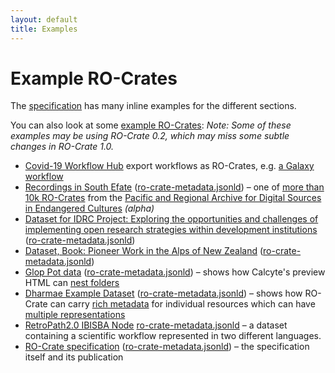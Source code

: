 ```yaml
---
layout: default
title: Examples
---
```

<!--
   Copyright 2019-2020 The University of Manchester and RO Crate contributors 
   <https://github.com/ResearchObject/ro-crate/graphs/contributors>

   Licensed under the Apache License, Version 2.0 (the "License");
   you may not use this file except in compliance with the License.
   You may obtain a copy of the License at

       http://www.apache.org/licenses/LICENSE-2.0

   Unless required by applicable law or agreed to in writing, software
   distributed under the License is distributed on an "AS IS" BASIS,
   WITHOUT WARRANTIES OR CONDITIONS OF ANY KIND, either express or implied.
   See the License for the specific language governing permissions and
   limitations under the License.
-->

# Example RO-Crates

The [specification](specification.md) has many inline examples for the different sections.

You can also look at some [example RO-Crates](https://data.research.uts.edu.au/examples/ro-crate/0.2/): _Note: Some of these examples may be using RO-Crate 0.2, which may miss some subtle changes in RO-Crate 1.0._

* [Covid-19 Workflow Hub](https://covid19.workflowhub.eu/workflows) export workflows as RO-Crates, e.g. [a Galaxy workflow](https://covid19.workflowhub.eu/workflows/22/ro_crate?version=1)
* [Recordings in South Efate](http://vm-45-113-232-73.rc.cloud.unimelb.edu.au/paradisec.org.au/NT1/98007) ([ro-crate-metadata.jsonld](http://vm-45-113-232-73.rc.cloud.unimelb.edu.au/repository/3d/dc/34/6d/15/d2/66/c4/8e/ff/37/d3/2a/d1/29/7c/6e/56/7b/74/46/0d/85/23/d0/a7/ca/82/be/4e/c1/9d/v1/content/ro-crate-metadata.jsonld)) – one of [more than 10k RO-Crates](http://vm-45-113-232-73.rc.cloud.unimelb.edu.au/explore) from the [Pacific and Regional Archive for Digital Sources in Endangered Cultures](http://www.paradisec.org.au/) _(alpha)_
* [Dataset for IDRC Project: Exploring the opportunities and challenges of implementing open research strategies within development institutions](https://data.research.uts.edu.au/examples/ro-crate/0.2/Data_Package-IDRC_Opportunities_and_Challenges_Open_Research_Strategies/ro-crate-preview.html) ([ro-crate-metadata.jsonld](https://data.research.uts.edu.au/examples/ro-crate/0.2/Data_Package-IDRC_Opportunities_and_Challenges_Open_Research_Strategies/ro-crate-metadata.jsonld))
* [Dataset, Book: Pioneer Work in the Alps of New Zealand](https://data.research.uts.edu.au/examples/ro-crate/examples/src/samples/IE4783007/) ([ro-crate-metadata.jsonld](https://data.research.uts.edu.au/examples/ro-crate/examples/src/samples/IE4783007/ro-crate-metadata.jsonld))
* [Glop Pot data](https://data.research.uts.edu.au/examples/ro-crate/examples/src/samples/Glop_Pot/ro-crate-preview.html) ([ro-crate-metadata.jsonld](https://data.research.uts.edu.au/examples/ro-crate/examples/src/samples/Glop_Pot/ro-crate-metadata.jsonld)) – shows how Calcyte's preview HTML can [nest folders](https://data.research.uts.edu.au/examples/ro-crate/examples/src/samples/Glop_Pot/ro-crate-preview.html#sketchsheets)
* [Dharmae Example Dataset](https://data.research.uts.edu.au/examples/ro-crate/examples/src/samples/dharmae/ro-crate-preview.html) ([ro-crate-metadata.jsonld](https://data.research.uts.edu.au/examples/ro-crate/examples/src/samples/dharmae/ro-crate-metadata.jsonld)) – shows how RO-Crate can carry [rich metadata](https://data.research.uts.edu.au/examples/ro-crate/examples/src/samples/dharmae/ro-crate-preview.html#https://dharmae.research.uts.edu.au/api/collections/24) for individual resources which can have [multiple representations](https://data.research.uts.edu.au/examples/ro-crate/examples/src/samples/dharmae/ro-crate-preview.html#385)
* [RetroPath2.0 IBISBA Node](https://github.com/ResearchObject/ro-crate/tree/master/examples/workflow-0.2.0) [ro-crate-metadata.jsonld](https://raw.githubusercontent.com/ResearchObject/ro-crate/master/examples/workflow-0.2.0/ro-crate-metadata.jsonld) – a dataset containing a scientific workflow represented in two different languages.
* [RO-Crate specification](https://researchobject.github.io/ro-crate/1.0/ro-crate-preview.html) ([ro-crate-metadata.jsonld](https://researchobject.github.io/ro-crate/1.0/ro-crate-metadata.jsonld)) – the specification itself and its publication
